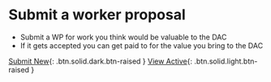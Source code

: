 Submit a **worker proposal**
===

 * Submit a WP for work you think would be valuable to the DAC
 * If it gets accepted you can get paid to for the value you bring to the DAC

[Submit New](https://docs.google.com/forms/d/e/1FAIpQLSculmbT-JGo9eX7BtQfTGoLUFnQyeThOR-wPBx7DZiIeKtmpw/viewform){: .btn.solid.dark.btn-raised }
[View Active](https://docs.google.com/spreadsheets/d/1J_BtrVbG9xE95papc3s5fMTZi8W2cqh_Xj5b8XzhRME/edit?usp=sharing){: .btn.solid.light.btn-raised }
